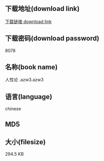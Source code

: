 ## 下载地址(download link)
[下载链接 download link](https://tutu365.netlify.app/?s=%E4%BA%BA%E6%80%A7%E8%AE%BA+.azw3)

## 下载密码(download password)
8078

## 名称(book name)
人性论 .azw3.azw3

## 语言(language)
chinese

## MD5


## 大小(filesize)
294.5 KB
